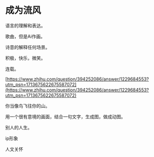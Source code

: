 # 成为流风

语言的理解和表达。

歌曲，但是Ai作画。

诗意的解释任何场景。

积极，快乐，微笑。

连载。

[https://www.zhihu.com/question/394252086/answer/1229684553?utm_psn=1713675622675587072](https://www.zhihu.com/question/394252086/answer/1229684553?utm_psn=1713675622675587072)

你当像鸟飞往你的山。

用一个很有意境的画面，结合一句文字，生成图，做成动图。

别人的人生。

ip形象

人文关怀

